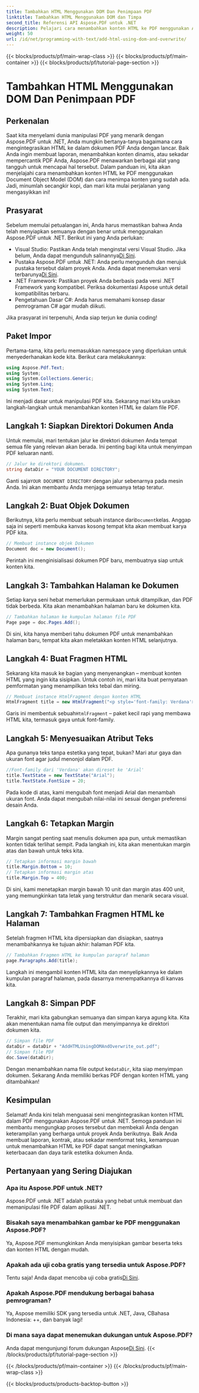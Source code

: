 ```yaml
---
title: Tambahkan HTML Menggunakan DOM Dan Penimpaan PDF
linktitle: Tambahkan HTML Menggunakan DOM dan Timpa
second_title: Referensi API Aspose.PDF untuk .NET
description: Pelajari cara menambahkan konten HTML ke PDF menggunakan Aspose.PDF untuk .NET. Panduan langkah demi langkah ini mencakup semuanya mulai dari penyiapan hingga penyimpanan akhir.
weight: 50
url: /id/net/programming-with-text/add-html-using-dom-and-overwrite/
---
```


{{< blocks/products/pf/main-wrap-class >}}
{{< blocks/products/pf/main-container >}}
{{< blocks/products/pf/tutorial-page-section >}}

# Tambahkan HTML Menggunakan DOM Dan Penimpaan PDF

## Perkenalan

Saat kita menyelami dunia manipulasi PDF yang menarik dengan Aspose.PDF untuk .NET, Anda mungkin bertanya-tanya bagaimana cara mengintegrasikan HTML ke dalam dokumen PDF Anda dengan lancar. Baik Anda ingin membuat laporan, menambahkan konten dinamis, atau sekadar mempercantik PDF Anda, Aspose.PDF menawarkan berbagai alat yang tangguh untuk mencapai hal tersebut. Dalam panduan ini, kita akan menjelajahi cara menambahkan konten HTML ke PDF menggunakan Document Object Model (DOM) dan cara menimpa konten yang sudah ada. Jadi, minumlah secangkir kopi, dan mari kita mulai perjalanan yang mengasyikkan ini!

## Prasyarat

Sebelum memulai petualangan ini, Anda harus memastikan bahwa Anda telah menyiapkan semuanya dengan benar untuk menggunakan Aspose.PDF untuk .NET. Berikut ini yang Anda perlukan:

-  Visual Studio: Pastikan Anda telah menginstal versi Visual Studio. Jika belum, Anda dapat mengunduh salinannya[Di Sini](https://visualstudio.microsoft.com/).
-  Pustaka Aspose.PDF untuk .NET: Anda perlu mengunduh dan merujuk pustaka tersebut dalam proyek Anda. Anda dapat menemukan versi terbarunya[Di Sini](https://releases.aspose.com/pdf/net/).
- .NET Framework: Pastikan proyek Anda berbasis pada versi .NET Framework yang kompatibel. Periksa dokumentasi Aspose untuk detail kompatibilitas terbaru.
- Pengetahuan Dasar C#: Anda harus memahami konsep dasar pemrograman C# agar mudah diikuti.

Jika prasyarat ini terpenuhi, Anda siap terjun ke dunia coding!

## Paket Impor

Pertama-tama, kita perlu memasukkan namespace yang diperlukan untuk menyederhanakan kode kita. Berikut cara melakukannya:

```csharp
using Aspose.Pdf.Text;
using System;
using System.Collections.Generic;
using System.Linq;
using System.Text;
```

Ini menjadi dasar untuk manipulasi PDF kita. Sekarang mari kita uraikan langkah-langkah untuk menambahkan konten HTML ke dalam file PDF.

## Langkah 1: Siapkan Direktori Dokumen Anda

Untuk memulai, mari tentukan jalur ke direktori dokumen Anda tempat semua file yang relevan akan berada. Ini penting bagi kita untuk menyimpan PDF keluaran nanti.

```csharp
// Jalur ke direktori dokumen.
string dataDir = "YOUR DOCUMENT DIRECTORY";
```

 Ganti saja`YOUR DOCUMENT DIRECTORY` dengan jalur sebenarnya pada mesin Anda. Ini akan membantu Anda menjaga semuanya tetap teratur.

## Langkah 2: Buat Objek Dokumen

 Berikutnya, kita perlu membuat sebuah instance dari`Document`kelas. Anggap saja ini seperti membuka kanvas kosong tempat kita akan membuat karya PDF kita.

```csharp
// Membuat instance objek Dokumen
Document doc = new Document();
```

Perintah ini menginisialisasi dokumen PDF baru, membuatnya siap untuk konten kita.

## Langkah 3: Tambahkan Halaman ke Dokumen

Setiap karya seni hebat memerlukan permukaan untuk ditampilkan, dan PDF tidak berbeda. Kita akan menambahkan halaman baru ke dokumen kita.

```csharp
// Tambahkan halaman ke kumpulan halaman file PDF
Page page = doc.Pages.Add();
```

Di sini, kita hanya memberi tahu dokumen PDF untuk menambahkan halaman baru, tempat kita akan meletakkan konten HTML selanjutnya.

## Langkah 4: Buat Fragmen HTML

Sekarang kita masuk ke bagian yang menyenangkan – membuat konten HTML yang ingin kita sisipkan. Untuk contoh ini, mari kita buat pernyataan pemformatan yang menampilkan teks tebal dan miring.

```csharp
// Membuat instance HtmlFragment dengan konten HTML
HtmlFragment title = new HtmlFragment("<p style='font-family: Verdana'><b><i>Table contains text</i></b></p>");
```

 Garis ini membentuk sebuah`HtmlFragment` – paket kecil rapi yang membawa HTML kita, termasuk gaya untuk font-family. 

## Langkah 5: Menyesuaikan Atribut Teks

Apa gunanya teks tanpa estetika yang tepat, bukan? Mari atur gaya dan ukuran font agar judul menonjol dalam PDF.

```csharp
//Font-family dari 'Verdana' akan direset ke 'Arial'
title.TextState = new TextState("Arial");
title.TextState.FontSize = 20;
```

Pada kode di atas, kami mengubah font menjadi Arial dan menambah ukuran font. Anda dapat mengubah nilai-nilai ini sesuai dengan preferensi desain Anda.

## Langkah 6: Tetapkan Margin

Margin sangat penting saat menulis dokumen apa pun, untuk memastikan konten tidak terlihat sempit. Pada langkah ini, kita akan menentukan margin atas dan bawah untuk teks kita.

```csharp
// Tetapkan informasi margin bawah
title.Margin.Bottom = 10;
// Tetapkan informasi margin atas
title.Margin.Top = 400;
```

Di sini, kami menetapkan margin bawah 10 unit dan margin atas 400 unit, yang memungkinkan tata letak yang terstruktur dan menarik secara visual.

## Langkah 7: Tambahkan Fragmen HTML ke Halaman

Setelah fragmen HTML kita dipersiapkan dan disiapkan, saatnya menambahkannya ke tujuan akhir: halaman PDF kita.

```csharp
// Tambahkan Fragmen HTML ke kumpulan paragraf halaman
page.Paragraphs.Add(title);
```

Langkah ini mengambil konten HTML kita dan menyelipkannya ke dalam kumpulan paragraf halaman, pada dasarnya menempatkannya di kanvas kita.

## Langkah 8: Simpan PDF

Terakhir, mari kita gabungkan semuanya dan simpan karya agung kita. Kita akan menentukan nama file output dan menyimpannya ke direktori dokumen kita.

```csharp
// Simpan file PDF
dataDir = dataDir + "AddHTMLUsingDOMAndOverwrite_out.pdf";
// Simpan file PDF
doc.Save(dataDir);
```

Dengan menambahkan nama file output ke`dataDir`, kita siap menyimpan dokumen. Sekarang Anda memiliki berkas PDF dengan konten HTML yang ditambahkan!

## Kesimpulan

Selamat! Anda kini telah menguasai seni mengintegrasikan konten HTML dalam PDF menggunakan Aspose.PDF untuk .NET. Semoga panduan ini membantu mengungkap proses tersebut dan membekali Anda dengan keterampilan yang berharga untuk proyek Anda berikutnya. Baik Anda membuat laporan, kontrak, atau sekadar memformat teks, kemampuan untuk menambahkan HTML ke PDF dapat sangat meningkatkan keterbacaan dan daya tarik estetika dokumen Anda. 

## Pertanyaan yang Sering Diajukan

### Apa itu Aspose.PDF untuk .NET?
Aspose.PDF untuk .NET adalah pustaka yang hebat untuk membuat dan memanipulasi file PDF dalam aplikasi .NET.

### Bisakah saya menambahkan gambar ke PDF menggunakan Aspose.PDF?
Ya, Aspose.PDF memungkinkan Anda menyisipkan gambar beserta teks dan konten HTML dengan mudah.

### Apakah ada uji coba gratis yang tersedia untuk Aspose.PDF?
 Tentu saja! Anda dapat mencoba uji coba gratis[Di Sini](https://releases.aspose.com).

### Apakah Aspose.PDF mendukung berbagai bahasa pemrograman?
Ya, Aspose memiliki SDK yang tersedia untuk .NET, Java, CBahasa Indonesia: ++, dan banyak lagi!

### Di mana saya dapat menemukan dukungan untuk Aspose.PDF?
 Anda dapat mengunjungi forum dukungan Aspose[Di Sini](https://forum.aspose.com/c/pdf/10).
{{< /blocks/products/pf/tutorial-page-section >}}

{{< /blocks/products/pf/main-container >}}
{{< /blocks/products/pf/main-wrap-class >}}

{{< blocks/products/products-backtop-button >}}
